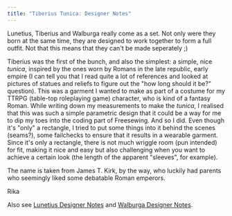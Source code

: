 ```yaml
---
title: "Tiberius Tunica: Designer Notes"
---
```


<Note compact>Lunetius, Tiberius and Walburga really come as a set. Not only were they born at the same time, they are designed to work together to form a full outfit. Not that this means that they can't be made seperately ;)</Note>

Tiberius was the first of the bunch, and also the simplest: a simple, nice *tunica*, inspired by the ones worn by Romans in the late republic, early empire (I can tell you that I read quite a lot of references and looked at pictures of statues and reliefs to figure out the "how long should it be?" question).
This was a garment I wanted to make as part of a costume for my TTRPG (table-top roleplaying game) character, who is kind of a fantasy Roman. While writing down my measurements to make the *tunica*, I realised that this was such a simple parametric design that it could be a way for me to dip my toes into the coding part of Freesewing. And so I did.
Even though it's "only" a rectangle, I tried to put some things into it behind the scenes (seams?), some failchecks to ensure that it results in a wearable garment. Since it's only a rectangle, there is not much wriggle room (pun intended) for fit, making it nice and easy but also challenging when you want to achieve a certain look (the length of the apparent "sleeves", for example).

The name is taken from James T. Kirk, by the way, who luckily had parents who seemingly liked some debatable Roman emperors.

Rika

<Related compact>Also see [Lunetius Designer Notes](/docs/designs/lunetius/notes) and [Walburga Designer Notes](/docs/designs/walburga/notes).</Related>
